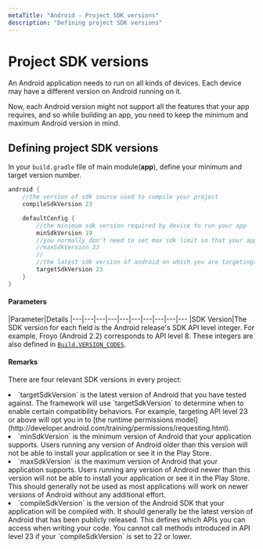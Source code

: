 ```yaml
---
metaTitle: "Android - Project SDK versions"
description: "Defining project SDK versions"
---
```


# Project SDK versions


An Android application needs to run on all kinds of devices. Each device may have a different version on Android running on it.

Now, each Android version might not support all the features that your app requires, and so while building an app, you need to keep the minimum and maximum Android version in mind.



## Defining project SDK versions


In your `build.gradle` file of main module(**app**), define your minimum and target version number.

```java
android {
    //the version of sdk source used to compile your project
    compileSdkVersion 23

    defaultConfig {
        //the minimum sdk version required by device to run your app
        minSdkVersion 19
        //you normally don't need to set max sdk limit so that your app can support future versions of android without updating app
        //maxSdkVersion 23
        //
        //the latest sdk version of android on which you are targeting(building and testing) your app, it should be same as compileSdkVersion
        targetSdkVersion 23
    }
}

```



#### Parameters


|Parameter|Details
|---|---|---|---|---|---|---|---|---|---
|SDK Version|The SDK version for each field is the Android release's SDK API level integer. For example, Froyo (Android 2.2) corresponds to API level 8. These integers are also defined in [`Build.VERSION_CODES`](http://developer.android.com/reference/android/os/Build.VERSION_CODES.html).



#### Remarks


There are four relevant SDK versions in every project:

<li>
`targetSdkVersion` is the latest version of Android that you have tested against.
The framework will use `targetSdkVersion` to determine when to enable certain compatibility behaviors. For example, targeting API level 23 or above will opt you in to [the runtime permissions model](http://developer.android.com/training/permissions/requesting.html).
</li>
<li>
`minSdkVersion` is the minimum version of Android that your application supports. Users running any version of Android older than this version will not be able to install your application or see it in the Play Store.
</li>
<li>
`maxSdkVersion` is the maximum version of Android that your application supports. Users running any version of Android newer than this version will not be able to install your application or see it in the Play Store. This should generally not be used as most applications will work on newer versions of Android without any additional effort.
</li>
<li>
`compileSdkVersion` is the version of the Android SDK that your application will be compiled with. It should generally be the latest version of Android that has been publicly released. This defines which APIs you can access when writing your code. You cannot call methods introduced in API level 23 if your `compileSdkVersion` is set to 22 or lower.
</li>

